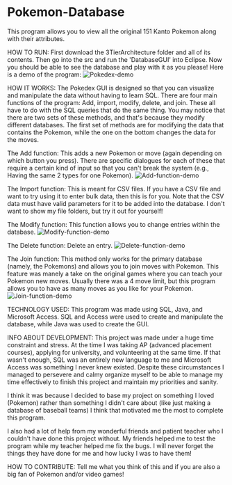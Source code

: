 # Pokemon-Database
This program allows you to view all the original 151 Kanto Pokemon along with their attributes. 

HOW TO RUN:
First download the 3TierArchitecture folder and all of its contents. Then go into the src and run the 'DatabaseGUI' into Eclipse.
Now you should be able to see the database and play with it as you please!
Here is a demo of the program: ![Pokedex-demo](https://user-images.githubusercontent.com/59658246/93866990-a5c19a80-fc85-11ea-89fb-9ec486b06ed9.gif)

HOW IT WORKS:
The Pokedex GUI is designed so that you can visualize and manipulate the data without having to learn SQL. There are four main functions
of the program: Add, import, modify, delete, and join. These all have to do with the SQL queries that do the same thing. You may notice
that there are two sets of these methods, and that's because they modify different databases. The first set of methods are for modifying
the data that contains the Pokemon, while the one on the bottom changes the data for the moves.

The Add function: This adds a new Pokemon or move (again depending on which button you press). There are specific dialogues for each of these
that require a certain kind of input so that you can't break the system (e.g., Having the same 2 types for one Pokemon).
![Add-function-demo](https://user-images.githubusercontent.com/59658246/93865067-056a7680-fc83-11ea-8e5f-69afdd6bf10c.gif)

The Import function: This is meant for CSV files. If you have a CSV file and want to try using it to enter bulk data, then this is for you.
Note that the CSV data must have valid parameters for it to be added into the database.
I don't want to show my file folders, but try it out for yourself!

The Modify function: This function allows you to change entries within the database.
![Modify-function-demo](https://user-images.githubusercontent.com/59658246/93867019-b3772000-fc85-11ea-849f-90305fa81c91.gif)

The Delete function: Delete an entry. 
![Delete-function-demo](https://user-images.githubusercontent.com/59658246/93867088-cee22b00-fc85-11ea-9e24-b6ce4d3ee85b.gif)

The Join function: This method only works for the primary database (namely, the Pokemons) and allows you to join moves with Pokemon. This feature
was manely a take on the original games where you can teach your Pokemon new moves. Usually there was a 4 move limit, but this program allows you
to have as many moves as you like for your Pokemon. 
![Join-function-demo](https://user-images.githubusercontent.com/59658246/93867047-bd991e80-fc85-11ea-93bf-2e202f554936.gif)

TECHNOLOGY USED:
This program was made using SQL, Java, and Microsoft Access. SQL and Access were used to create and manipulate the
database, while Java was used to create the GUI. 

INFO ABOUT DEVELOPMENT:
This project was made under a huge time constraint and stress. At the time I was taking AP (advanced placement courses), applying
for university, and volunteering at the same time. If that wasn't enough, SQL was an entirely new language to me and Microsoft Access
was something I never knew existed. Despite these circumstances I managed to persevere and calmy organize myself to be able to 
manage my time effectively to finish this project and maintain my priorities and sanity. 

I think it was because I decided to base my project on something I loved (Pokemon) rather than something I didn't care
about (like just making a database of baseball teams) I think that motivated me the most to complete this program.

I also had a lot of help from my wonderful friends and patient teacher who I couldn't have done this project without. My friends helped
me to test the program while my teacher helped me fix the bugs. I will never forget the things they have done for me and how lucky
I was to have them!


HOW TO CONTRIBUTE:
Tell me what you think of this and if you are also a big fan of Pokemon and/or video games!
